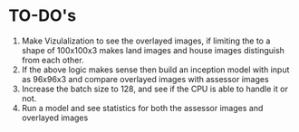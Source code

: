 

# TO-DO's

1. Make Vizulalization to see the overlayed images, if limiting the to a shape of 100x100x3 makes land images and house images distinguish from each other.
2. If the above logic makes sense then build an inception model with input as 96x96x3 and compare overlayed images with assessor images
3. Increase the batch size to 128, and see if the CPU is able to handle it or not.
4. Run a model and see statistics for both the assessor images and overlayed images